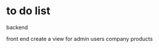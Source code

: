 # to do list

backend

<!-- create admin user
---username
---password
---for security use jwt tokens
---for passowrd use bcrypt -->

<!-- login admin(validation) -->

<!-- create a new user -->

<!-- get the list of all users -->

<!-- user
       name
       password
       email
       address
       phonenumber
       address
         streetname
         city
         postcode -->

<!-- create a companyuser	  -->

<!-- add a product
products
name
price
category
short description
detail description
image
get the list of all products -->

front end
create a view for admin
users
company
products
